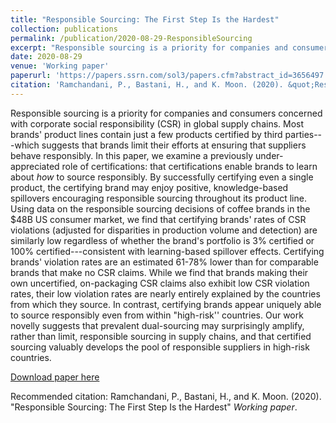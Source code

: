 ```yaml
---
title: "Responsible Sourcing: The First Step Is the Hardest"
collection: publications
permalink: /publication/2020-08-29-ResponsibleSourcing
excerpt: "Responsible sourcing is a priority for companies and consumers concerned with corporate social responsibility (CSR) in global supply chains.  Most brands' product lines contain just a few products certified by third parties---which suggests that brands limit their efforts at ensuring that suppliers behave responsibly.  In this paper, we examine a previously under-appreciated role of certifications: that certifications enable brands to learn about *how* to source responsibly.  By successfully certifying even a single product, the certifying brand may enjoy positive, knowledge-based spillovers encouraging responsible sourcing throughout its product line.  Using data from the USD 48B US consumer coffee market, our work novelly suggests that prevalent dual-sourcing may surprisingly amplify, rather than limit, responsible sourcing in supply chains, and that certified sourcing valuably develops the pool of responsible suppliers in high-risk countries."
date: 2020-08-29
venue: 'Working paper'
paperurl: 'https://papers.ssrn.com/sol3/papers.cfm?abstract_id=3656497'
citation: 'Ramchandani, P., Bastani, H., and K. Moon. (2020). &quot;Responsible Sourcing: The First Step Is the Hardest&quot; <i>Working paper</i>.'
---
```

Responsible sourcing is a priority for companies and consumers concerned with corporate social responsibility (CSR) in global supply chains.  Most brands' product lines contain just a few products certified by third parties---which suggests that brands limit their efforts at ensuring that suppliers behave responsibly.  In this paper, we examine a previously under-appreciated role of certifications: that certifications enable brands to learn about *how* to source responsibly.  By successfully certifying even a single product, the certifying brand may enjoy positive, knowledge-based spillovers encouraging responsible sourcing throughout its product line.  Using data on the responsible sourcing decisions of coffee brands in the \$48B US consumer market, we find that certifying brands' rates of CSR violations (adjusted for disparities in production volume and detection) are similarly low regardless of whether the brand's portfolio is 3% certified or 100% certified---consistent with learning-based spillover effects.  Certifying brands' violation rates are an estimated 61-78% lower than for comparable brands that make no CSR claims.  While we find that brands making their own uncertified, on-packaging CSR claims also exhibit low CSR violation rates, their low violation rates are nearly entirely explained by the countries from which they source.  In contrast, certifying brands appear uniquely able to source responsibly even from within "high-risk'' countries.  Our work novelly suggests that prevalent dual-sourcing may surprisingly amplify, rather than limit, responsible sourcing in supply chains, and that certified sourcing valuably develops the pool of responsible suppliers in high-risk countries.

[Download paper here](https://papers.ssrn.com/sol3/papers.cfm?abstract_id=3656497)

Recommended citation: Ramchandani, P., Bastani, H., and K. Moon. (2020). &quot;Responsible Sourcing: The First Step Is the Hardest&quot; <i>Working paper</i>.